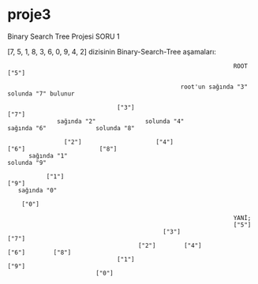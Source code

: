 # proje3
Binary Search Tree Projesi
SORU 1

[7, 5, 1, 8, 3, 6, 0, 9, 4, 2] dizisinin Binary-Search-Tree aşamaları:

                                                                    ROOT ["5"]
                    
                                                     root'un sağında "3" solunda "7" bulunur
                                                         
                                   ["3"]                                                                       ["7"] 
                  sağında "2"              solunda "4"                                         sağında "6"              solunda "8" 
                
                    ["2"]                     ["4"]                                              ["6"]                     ["8"]
          sağında "1"                                                                                                       solunda "9" 
       
               ["1"]                                                                                                                ["9"]
       sağında "0"
     
        ["0"]

                                                                    YANİ;
                                                                    ["5"]
                                                ["3"]                                     ["7"]
                                         ["2"]        ["4"]                        ["6"]        ["8"]
                                   ["1"]                                                              ["9"]
                             ["0"]
